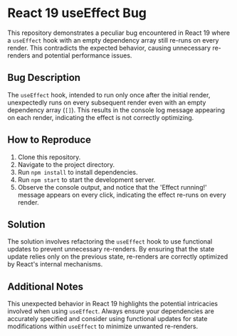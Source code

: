 # React 19 useEffect Bug

This repository demonstrates a peculiar bug encountered in React 19 where a `useEffect` hook with an empty dependency array still re-runs on every render. This contradicts the expected behavior, causing unnecessary re-renders and potential performance issues.

## Bug Description

The `useEffect` hook, intended to run only once after the initial render, unexpectedly runs on every subsequent render even with an empty dependency array (`[]`). This results in the console log message appearing on each render, indicating the effect is not correctly optimizing.

## How to Reproduce

1. Clone this repository.
2. Navigate to the project directory.
3. Run `npm install` to install dependencies.
4. Run `npm start` to start the development server.
5. Observe the console output, and notice that the 'Effect running!' message appears on every click, indicating the effect re-runs on every render.

## Solution

The solution involves refactoring the `useEffect` hook to use functional updates to prevent unnecessary re-renders. By ensuring that the state update relies only on the previous state, re-renders are correctly optimized by React's internal mechanisms.

## Additional Notes

This unexpected behavior in React 19 highlights the potential intricacies involved when using `useEffect`.  Always ensure your dependencies are accurately specified and consider using functional updates for state modifications within `useEffect` to minimize unwanted re-renders.